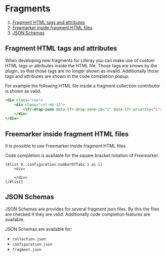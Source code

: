 Fragments
=========

1. [Fragment HTML tags and attributes](#fragment-html-tags-and-attributes)
2. [Freemarker inside fragment HTML files](#freemarker-inside-fragment-html-files)
3. [JSON Schemas](#json-schemas)

Fragment HTML tags and attributes
---------------------------------

When developing new fragments for Liferay you can make use of custom HTML tags or attributes
inside the HTML file. Those tags are known by the plugin, so that those tags are no longer
shown as invalid. Additionally those tags and attributes are shown in the code completion popup.

For example the following HTML file inside a fragment collection contributor is shown as valid.

```html
<div class="row">
    <div class="col-md-12">
        <lfr-drop-zone data-lfr-drop-zone-id="1" data-lfr-priority="1"></lfr-drop-zone>
    </div>
</div>
```

Freemarker inside fragment HTML files
-------------------------------------

It is possible to use Freemarker inside fragment HTML files. 

Code completion is available for the square bracket notation of Freemarker.

```injectedfreemarker
[#list 0..configuration.numberOfTabs-1 as i]
    <div>
        
    </div>
[/#list]
```

JSON Schemas
------------

JSON Schemas are provides for several fragment json files. By this the files are checked if they are valid. Additionally
code completion features are available.

JSON Schemas are available for:

* `collection.json`
* `configuration.json`
* `fragment.json`